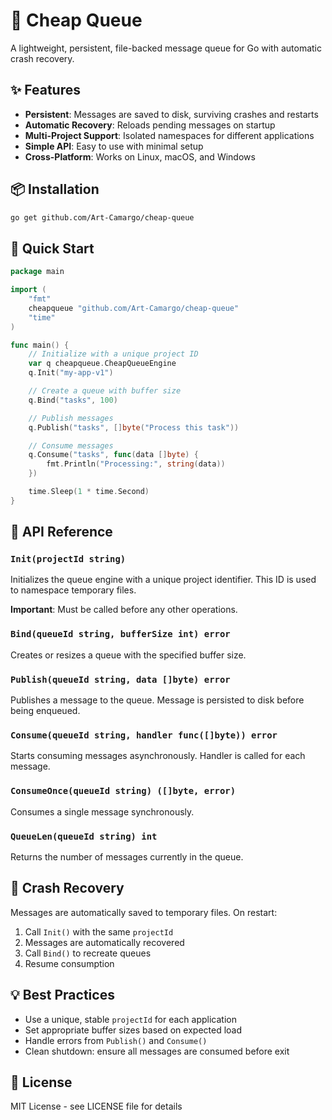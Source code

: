 # 🚀 Cheap Queue

A lightweight, persistent, file-backed message queue for Go with automatic crash recovery.

## ✨ Features

- **Persistent**: Messages are saved to disk, surviving crashes and restarts
- **Automatic Recovery**: Reloads pending messages on startup
- **Multi-Project Support**: Isolated namespaces for different applications
- **Simple API**: Easy to use with minimal setup
- **Cross-Platform**: Works on Linux, macOS, and Windows

## 📦 Installation

```bash
go get github.com/Art-Camargo/cheap-queue
```

## 🎯 Quick Start

```go
package main

import (
    "fmt"
    cheapqueue "github.com/Art-Camargo/cheap-queue"
    "time"
)

func main() {
    // Initialize with a unique project ID
    var q cheapqueue.CheapQueueEngine
    q.Init("my-app-v1")

    // Create a queue with buffer size
    q.Bind("tasks", 100)

    // Publish messages
    q.Publish("tasks", []byte("Process this task"))

    // Consume messages
    q.Consume("tasks", func(data []byte) {
        fmt.Println("Processing:", string(data))
    })

    time.Sleep(1 * time.Second)
}
```

## 📖 API Reference

### `Init(projectId string)`

Initializes the queue engine with a unique project identifier. This ID is used to namespace temporary files.

**Important**: Must be called before any other operations.

### `Bind(queueId string, bufferSize int) error`

Creates or resizes a queue with the specified buffer size.

### `Publish(queueId string, data []byte) error`

Publishes a message to the queue. Message is persisted to disk before being enqueued.

### `Consume(queueId string, handler func([]byte)) error`

Starts consuming messages asynchronously. Handler is called for each message.

### `ConsumeOnce(queueId string) ([]byte, error)`

Consumes a single message synchronously.

### `QueueLen(queueId string) int`

Returns the number of messages currently in the queue.

## 🔄 Crash Recovery

Messages are automatically saved to temporary files. On restart:

1. Call `Init()` with the same `projectId`
2. Messages are automatically recovered
3. Call `Bind()` to recreate queues
4. Resume consumption

## 💡 Best Practices

- Use a unique, stable `projectId` for each application
- Set appropriate buffer sizes based on expected load
- Handle errors from `Publish()` and `Consume()`
- Clean shutdown: ensure all messages are consumed before exit

## 📝 License

MIT License - see LICENSE file for details

